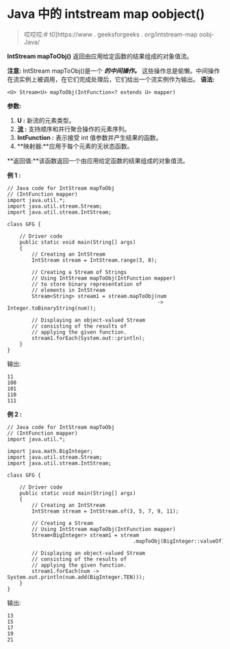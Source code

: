# Java 中的 intstream map oobject()

> 哎哎哎:# t0]https://www . geeksforgeeks . org/intstream-map oobj-Java/

**IntStream mapToObj()** 返回由应用给定函数的结果组成的对象值流。

**注意:** IntStream mapToObj()是一个 ***的中间操作。*** 这些操作总是偷懒。中间操作在流实例上被调用，在它们完成处理后，它们给出一个流实例作为输出。
**语法:**

```
<U> Stream<U> mapToObj(IntFunction<? extends U> mapper)

```

**参数:**

1.  **U :** 新流的元素类型。
2.  **[流](https://www.geeksforgeeks.org/stream-in-java/) :** 支持顺序和并行聚合操作的元素序列。
3.  **IntFunction :** 表示接受 int 值参数并产生结果的函数。
4.  **映射器:**应用于每个元素的无状态函数。

**返回值:**该函数返回一个由应用给定函数的结果组成的对象值流。

**例 1 :**

```
// Java code for IntStream mapToObj
// (IntFunction mapper)
import java.util.*;
import java.util.stream.Stream;
import java.util.stream.IntStream;

class GFG {

    // Driver code
    public static void main(String[] args)
    {
        // Creating an IntStream
        IntStream stream = IntStream.range(3, 8);

        // Creating a Stream of Strings
        // Using IntStream mapToObj(IntFunction mapper)
        // to store binary representation of
        // elements in IntStream
        Stream<String> stream1 = stream.mapToObj(num
                                                 -> Integer.toBinaryString(num));

        // Displaying an object-valued Stream
        // consisting of the results of
        // applying the given function.
        stream1.forEach(System.out::println);
    }
}
```

输出:

```
11
100
101
110
111

```

**例 2 :**

```
// Java code for IntStream mapToObj
// (IntFunction mapper)
import java.util.*;

import java.math.BigInteger;
import java.util.stream.Stream;
import java.util.stream.IntStream;

class GFG {

    // Driver code
    public static void main(String[] args)
    {
        // Creating an IntStream
        IntStream stream = IntStream.of(3, 5, 7, 9, 11);

        // Creating a Stream
        // Using IntStream mapToObj(IntFunction mapper)
        Stream<BigInteger> stream1 = stream
                                         .mapToObj(BigInteger::valueOf);

        // Displaying an object-valued Stream
        // consisting of the results of
        // applying the given function.
        stream1.forEach(num -> System.out.println(num.add(BigInteger.TEN)));
    }
}
```

输出:

```
13
15
17
19
21

```